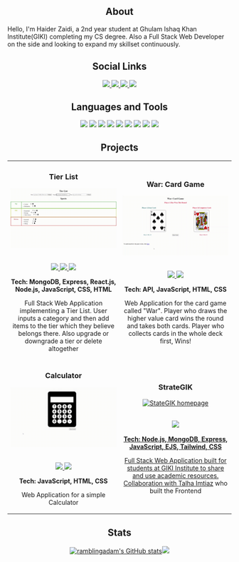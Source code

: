 <h2 align="center">About</h2>
<p >Hello, I'm Haider Zaidi, a 2nd year student at Ghulam Ishaq Khan Institute(GIKI) completing my CS degree.
Also a Full Stack Web Developer on the side and looking to expand my skillset continuously.</p>

<h2 align="center">Social Links</h2>
<p align="center">

<a href="https://linkedin.com/in/haider-zaidi-" target="_blank">
<img src="https://img.shields.io/badge/LinkedIn-informational??style=plastic&logo=linkedin" height=20>
</a>

<a href="https://github.com/haiderzaidi07" target="_blank">
<img src="https://img.shields.io/badge/GitHub-informational??style=plastic&logo=GitHub" height=20>
</a>

<a href="https://www.codewars.com/users/haiderzaidi07" target="_blank">
<img src="https://img.shields.io/badge/CodeWars-informational??style=plastic&logo=codewars" height=20>
</a>

<a href="https://leetcode.com/haiderzaidi07/" target="_blank">
<img src="https://img.shields.io/badge/LeetCode-informational??style=plastic&logo=Leetcode" height=20>
</a>

<!--
To Add Later:
- Portfolio Website
- Twitter
- Resume
- Mail
-->

 </p>

<h2 align="center">Languages and Tools</h2>
<p align="center">
 <img src="https://img.shields.io/badge/C++-blue?style=plastic&logo=cplusplus" height=20>
<img src="https://img.shields.io/badge/JavaScript-blue?style=plastic&logo=javascript" height=20>
<img src="https://img.shields.io/badge/HTML5-blue?style=plastic&logo=html5" height=20>
<img src="https://img.shields.io/badge/CSS3-blue?style=plastic&logo=css3" height=20>
<img src="https://img.shields.io/badge/MongoDB-blue?style=plastic&logo=MongoDB" height=20>
<img src="https://img.shields.io/badge/Express.js-blue?style=plastic&logo=Express" height=20>
<img src="https://img.shields.io/badge/React.js-blue?style=plastic&logo=React" height=20>
<img src="https://img.shields.io/badge/Node.js-blue?style=plastic&logo=Node.js" height=20>
<img src="https://img.shields.io/badge/Git-blue?style=plastic&logo=Git" height=20>
</p>

<h2 align="center">Projects</h2>
<div align="center">
<table>
<tr>
<td width="50%">
<h3 align="center" color="white">Tier List</h3>
<div align="center" >  
<a href='https://tier-list-heroku.herokuapp.com/'>
<img src="https://github.com/haiderzaidi07/haiderzaidi07/blob/main/tierlist.gif?raw=true" alt="Personal Portfolio" width="100%" />
</a>
<br>
<br>
<p>
 <a href="https://tier-list.netlify.app/" target="_blank">
<img src="https://img.shields.io/badge/Live Site-blue??style=plastic"/>
</a>
<a href="https://github.com/haiderzaidi07/tier-list-frontend" target="_blank">
<img src="https://img.shields.io/badge/-Frontend-blue??style=plastic&logo=github"/>
</a>
<a href="https://github.com/haiderzaidi07/tier-list-backend" target="_blank">
<img src="https://img.shields.io/badge/Backend-blue??style=plastic&logo=github"/>
</a>  
</p>
<p align="center"><strong>Tech: MongoDB, Express, React.js, Node.js, JavaScript, CSS, HTML</strong></p>Full Stack Web Application implementing a Tier List. User inputs a category and then add items to the tier which they believe belongs there. Also upgrade or downgrade a tier or delete altogether</p>
</div>  
  
<td width="50%">
<h3 align="center" color="white">War: Card Game</h3>
<div align="center" >  
<a href='https://haiderzaidi07.github.io/war-card-game/'>
<img src="https://github.com/haiderzaidi07/haiderzaidi07/blob/main/war.gif?raw=true" alt="Artist Biography Search App" width="100%" />
</a>
<br>
<br>
<p>
<a href="https://haiderzaidi07.github.io/war-card-game/" target="_blank">
<img src="https://img.shields.io/badge/Live Site-blue??style=plastic"/>
</a>
<a href="https://github.com/haiderzaidi07/war-card-game" target="_blank">
<img src="https://img.shields.io/badge/Code-blue??style=plastic&logo=github"/>
</a>  
</p>
<p align="center"><strong>Tech: API, JavaScript, HTML, CSS</strong></p>Web Application for the card game called "War". Player who draws the higher value card wins the round and takes both cards. Player who collects cards in the whole deck first, Wins!</p>
</div>
 
<tr>
  
<td width="50%">
<h3 align="center" color="white">Calculator</h3>
<div align="center" >  
<a href='https://haiderzaidi07.github.io/simple-calculator/'>
<img src="https://github.com/haiderzaidi07/haiderzaidi07/blob/main/calculator.gif?raw=true" alt="Artist Biography Search App" width="100%" />
</a>
<br>
<br>
<p>
<a href="https://haiderzaidi07.github.io/simple-calculator/" target="_blank">
<img src="https://img.shields.io/badge/Live Site-blue??style=plastic"/>
</a>
<a href="https://github.com/haiderzaidi07/simple-calculator" target="_blank">
<img src="https://img.shields.io/badge/Code-blue??style=plastic&logo=github"/>
</a>  
</p>
<p align="center"><strong>Tech: JavaScript, HTML, CSS</strong></p>Web Application for a simple Calculator</p>
</div>
 
<td width="50%">
<h3 align="center" color="white">StrateGIK</h3>
<div align="center" >  
<!-- Add new deployed link instead of github repo link -->
<a href="https://github.com/haiderzaidi07/strategik-beta">          
<img src="https://github.com/haiderzaidi07/haiderzaidi07/blob/main/strategik.gif?raw=true" alt="StateGIK homepage" width="100%" />
</a>
<br>
<br>
<p>
</a>  
<a href="https://github.com/haiderzaidi07/strategik-beta" target="_blank">
<img src="https://img.shields.io/badge/Code-blue??style=plastic&logo=github"/>
</p>
<p align="center"><strong>Tech: Node.js, MongoDB, Express, JavaScript, EJS, Tailwind, CSS</strong></p>Full Stack Web Application built for students at GIKI Institute to share and use academic resources. Collaboration with <a href="http://www.github.com/talhaimtiaz09">Talha Imtiaz</a> who built the Frontend</p>
</div> 
 
</table>
  <div align="center">
<table>

<h2 align="center">Stats</h2>
<a href="http://www.github.com/haiderzaidi07">
<img src="https://github-readme-stats.vercel.app/api?username=haiderzaidi07&theme=algolia&show_icons=true&hide=&count_private=true&hide_border=true&show_icons=true" width="50%" alt="ramblingadam's GitHub stats" /></a>
<a href="http://www.github.com/haiderzaidi07"><img src="https://github-readme-streak-stats.herokuapp.com/?user=haiderzaidi07&theme=algolia&hide_border=true" width="50%"/></a>

 <!--
<p align="left" dir="auto">Code Wars:
<a href="https://www.codewars.com/users/haiderzaidi07" rel="nofollow"><img src="https://www.codewars.com/users/haiderzaidi07/badges/large" style="max-width: 50%;"></a>
</p>
-->

